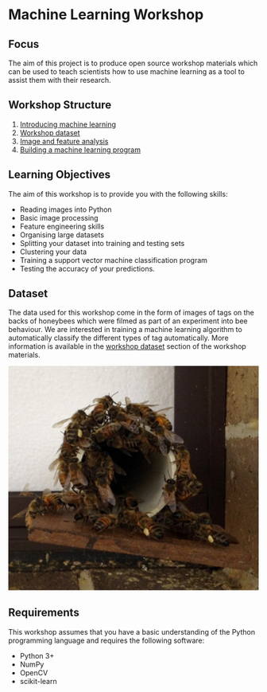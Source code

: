 # Machine Learning Workshop

## Focus

The aim of this project is to produce open source workshop materials which can be used to teach scientists how to use machine learning as a tool to assist them with their research.

## Workshop Structure

1. [Introducing machine learning](intro.md)
2. [Workshop dataset](dataset.md)
3. [Image and feature analysis](images_features.ipynb)
4. [Building a machine learning program](training_testing.ipynb)

## Learning Objectives

The aim of this workshop is to provide you with the following skills:

* Reading images into Python
* Basic image processing
* Feature engineering skills
* Organising large datasets
* Splitting your dataset into training and testing sets
* Clustering your data
* Training a support vector machine classification program
* Testing the accuracy of your predictions.

## Dataset

The data used for this workshop come in the form of images of tags on the backs of honeybees which were filmed as part of an experiment into bee behaviour. We are interested in training a machine learning algorithm to automatically classify the different types of tag automatically. More information is available in the [workshop dataset](dataset.md) section of the workshop materials.

![hive entrance](images/entrance.jpg)



## Requirements

This workshop assumes that you have a basic understanding of the Python programming language and requires the following software:

* Python 3+
* NumPy
* OpenCV
* scikit-learn
